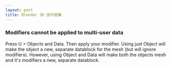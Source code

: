 ```yaml
---
layout: post
title: Blender 3D 技巧收集
---
```


### Modifiers cannot be applied to multi-user data

Press U > Objects and Data. Then apply your modifier. Using just Object will make the object a new, separate datablock for the mesh (but will ignore modifiers). However, using Object and Data will make both the objects mesh and it's modifiers a new, separate datablock.
